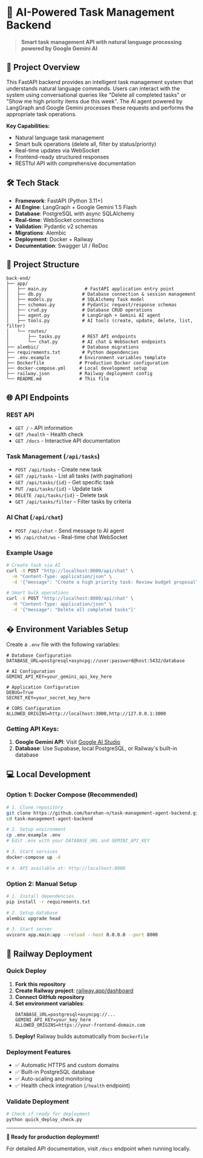 # 🤖 AI-Powered Task Management Backend

> **Smart task management API with natural language processing powered by Google Gemini AI**

## 📖 Project Overview

This FastAPI backend provides an intelligent task management system that understands natural language commands. Users can interact with the system using conversational queries like "Delete all completed tasks" or "Show me high priority items due this week". The AI agent powered by LangGraph and Google Gemini processes these requests and performs the appropriate task operations.

**Key Capabilities:**
- Natural language task management
- Smart bulk operations (delete all, filter by status/priority)
- Real-time updates via WebSocket
- Frontend-ready structured responses
- RESTful API with comprehensive documentation

## 🛠️ Tech Stack

- **Framework**: FastAPI (Python 3.11+)
- **AI Engine**: LangGraph + Google Gemini 1.5 Flash
- **Database**: PostgreSQL with async SQLAlchemy
- **Real-time**: WebSocket connections
- **Validation**: Pydantic v2 schemas
- **Migrations**: Alembic
- **Deployment**: Docker + Railway
- **Documentation**: Swagger UI / ReDoc

## 📁 Project Structure

```
back-end/
├── app/
│   ├── main.py              # FastAPI application entry point
│   ├── db.py               # Database connection & session management
│   ├── models.py           # SQLAlchemy Task model
│   ├── schemas.py          # Pydantic request/response schemas
│   ├── crud.py             # Database CRUD operations
│   ├── agent.py            # LangGraph + Gemini AI agent
│   ├── tools.py            # AI tools (create, update, delete, list, filter)
│   └── routes/
│       ├── tasks.py        # REST API endpoints
│       └── chat.py         # AI chat & WebSocket endpoints
├── alembic/                # Database migrations
├── requirements.txt        # Python dependencies
├── .env.example           # Environment variables template
├── Dockerfile             # Production Docker configuration
├── docker-compose.yml     # Local development setup
├── railway.json           # Railway deployment config
└── README.md              # This file
```

## 🌐 API Endpoints

### REST API
- `GET /` - API information
- `GET /health` - Health check
- `GET /docs` - Interactive API documentation

### Task Management (`/api/tasks`)
- `POST /api/tasks` - Create new task
- `GET /api/tasks` - List all tasks (with pagination)
- `GET /api/tasks/{id}` - Get specific task
- `PUT /api/tasks/{id}` - Update task
- `DELETE /api/tasks/{id}` - Delete task
- `GET /api/tasks/filter` - Filter tasks by criteria

### AI Chat (`/api/chat`)
- `POST /api/chat` - Send message to AI agent
- `WS /api/chat/ws` - Real-time chat WebSocket

### Example Usage
```bash
# Create task via AI
curl -X POST "http://localhost:8000/api/chat" \
  -H "Content-Type: application/json" \
  -d '{"message": "Create a high priority task: Review budget proposal"}'

# Smart bulk operations
curl -X POST "http://localhost:8000/api/chat" \
  -H "Content-Type: application/json" \
  -d '{"message": "Delete all completed tasks"}'
```

## � Environment Variables Setup

Create a `.env` file with the following variables:

```env
# Database Configuration
DATABASE_URL=postgresql+asyncpg://user:password@host:5432/database

# AI Configuration
GEMINI_API_KEY=your_gemini_api_key_here

# Application Configuration  
DEBUG=True
SECRET_KEY=your_secret_key_here

# CORS Configuration
ALLOWED_ORIGINS=http://localhost:3000,http://127.0.0.1:3000
```

### Getting API Keys:
1. **Google Gemini API**: Visit [Google AI Studio](https://makersuite.google.com/app/apikey)
2. **Database**: Use Supabase, local PostgreSQL, or Railway's built-in database

## 💻 Local Development

### Option 1: Docker Compose (Recommended)
```bash
# 1. Clone repository
git clone https://github.com/harxhan-n/task-management-agent-backend.git
cd task-management-agent-backend

# 2. Setup environment
cp .env.example .env
# Edit .env with your DATABASE_URL and GEMINI_API_KEY

# 3. Start services
docker-compose up -d

# 4. API available at: http://localhost:8000
```

### Option 2: Manual Setup
```bash
# 1. Install dependencies
pip install -r requirements.txt

# 2. Setup database
alembic upgrade head

# 3. Start server
uvicorn app.main:app --reload --host 0.0.0.0 --port 8000
```

## 🚀 Railway Deployment

### Quick Deploy
1. **Fork this repository**
2. **Create Railway project**: [railway.app/dashboard](https://railway.app/dashboard)
3. **Connect GitHub repository**
4. **Set environment variables**:
   ```
   DATABASE_URL=postgresql+asyncpg://...
   GEMINI_API_KEY=your_key_here
   ALLOWED_ORIGINS=https://your-frontend-domain.com
   ```
5. **Deploy!** Railway builds automatically from `Dockerfile`

### Deployment Features
- ✅ Automatic HTTPS and custom domains
- ✅ Built-in PostgreSQL database
- ✅ Auto-scaling and monitoring
- ✅ Health check integration (`/health` endpoint)

### Validate Deployment
```bash
# Check if ready for deployment
python quick_deploy_check.py
```

---

**🎉 Ready for production deployment!**

For detailed API documentation, visit `/docs` endpoint when running locally.